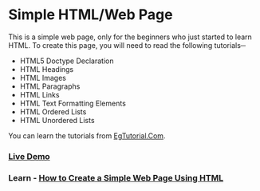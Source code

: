 # Simple HTML/Web Page
This is a simple web page, only for the beginners who just started to learn HTML. To create this page, you will need to read the following tutorials─
- HTML5 Doctype Declaration
- HTML Headings
- HTML Images
- HTML Paragraphs
- HTML Links
- HTML Text Formatting Elements
- HTML Ordered Lists
- HTML Unordered Lists

You can learn the tutorials from [EgTutorial.Com](http://www.egtutorial.com/html/).
### [Live Demo](https://egtutorial.github.io/HTML-simple-web-page/)
### Learn - [How to Create a Simple Web Page Using HTML](http://www.egtutorial.com/html/how-to-create-a-simple-web-page-using-html/)
